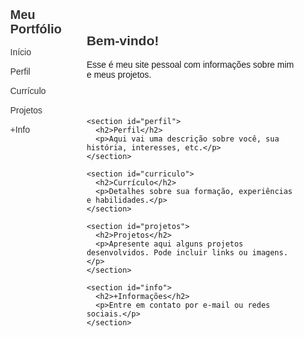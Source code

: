 <!DOCTYPE html>
<html lang="pt-BR">
<head>
  <meta charset="UTF-8" />
  <meta name="viewport" content="width=device-width, initial-scale=1.0" />
  <title>Meu Portfólio</title>
  <style>
    body {
      font-family: Arial, sans-serif;
      margin: 0;
      display: flex;
      height: 100vh;
    }

    nav {
      background-color: #f2f2f2;
      width: 250px;
      padding: 20px;
      box-shadow: 2px 0 5px rgba(0, 0, 0, 0.1);
    }

    nav h2 {
      font-size: 20px;
    }

    nav ul {
      list-style: none;
      padding: 0;
    }

    nav ul li {
      margin: 15px 0;
    }

    nav ul li a {
      text-decoration: none;
      color: #333;
    }

    main {
      padding: 40px;
      flex-grow: 1;
    }

    section {
      margin-bottom: 60px;
    }

    h1, h2 {
      color: #333;
    }
  </style>
</head>
<body>
  <nav>
    <h2>Meu Portfólio</h2>
    <ul>
      <li><a href="#inicio">Início</a></li>
      <li><a href="#perfil">Perfil</a></li>
      <li><a href="#curriculo">Currículo</a></li>
      <li><a href="#projetos">Projetos</a></li>
      <li><a href="#info">+Info</a></li>
    </ul>
  </nav>

  <main>
    <section id="inicio">
      <h1>Bem-vindo!</h1>
      <p>Esse é meu site pessoal com informações sobre mim e meus projetos.</p>
    </section>

    <section id="perfil">
      <h2>Perfil</h2>
      <p>Aqui vai uma descrição sobre você, sua história, interesses, etc.</p>
    </section>

    <section id="curriculo">
      <h2>Currículo</h2>
      <p>Detalhes sobre sua formação, experiências e habilidades.</p>
    </section>

    <section id="projetos">
      <h2>Projetos</h2>
      <p>Apresente aqui alguns projetos desenvolvidos. Pode incluir links ou imagens.</p>
    </section>

    <section id="info">
      <h2>+Informações</h2>
      <p>Entre em contato por e-mail ou redes sociais.</p>
    </section>
  </main>
</body>
</html>

